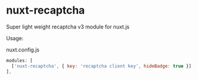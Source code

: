 # nuxt-recaptcha

Super light weight recaptcha v3 module for nuxt.js

Usage:

nuxt.config.js
```js
modules: [
  ['nuxt-recaptcha', { key: 'recaptcha client key', hideBadge: true }],
],
```
